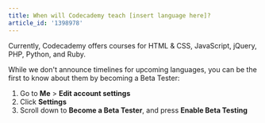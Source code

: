 ```yaml
---
title: When will Codecademy teach [insert language here]?
article_id: '1398978'
---
```

Currently, Codecademy offers courses for HTML & CSS, JavaScript, jQuery, PHP, Python, and Ruby.

While we don't announce timelines for upcoming languages, you can be the first to know about them by becoming a Beta Tester:

1. Go to **Me** > **Edit account settings**
2. Click **Settings**
3. Scroll down to **Become a Beta Tester**, and press **Enable Beta Testing**
